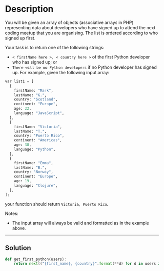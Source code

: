 # Description

You will be given an array of objects (associative arrays in PHP) representing data about developers who have signed up to attend the next coding meetup that you are organising. The list is ordered according to who signed up first.

Your task is to return one of the following strings:

- `< firstName here >, < country here >` of the first Python developer who has signed up; or
- `There will be no Python developers` if no Python developer has signed up.
  For example, given the following input array:

```py
var list1 = [
  {
    firstName: "Mark",
    lastName: "G.",
    country: "Scotland",
    continent: "Europe",
    age: 22,
    language: "JavaScript",
  },
  {
    firstName: "Victoria",
    lastName: "T.",
    country: "Puerto Rico",
    continent: "Americas",
    age: 30,
    language: "Python",
  },
  {
    firstName: "Emma",
    lastName: "B.",
    country: "Norway",
    continent: "Europe",
    age: 19,
    language: "Clojure",
  },
];
```

your function should return `Victoria, Puerto Rico`.

Notes:

- The input array will always be valid and formatted as in the example above.

---

## Solution

```py
def get_first_python(users):
    return next(("{first_name}, {country}".format(**d) for d in users if d['language'] == 'Python'), 'There will be no Python developers')
```
